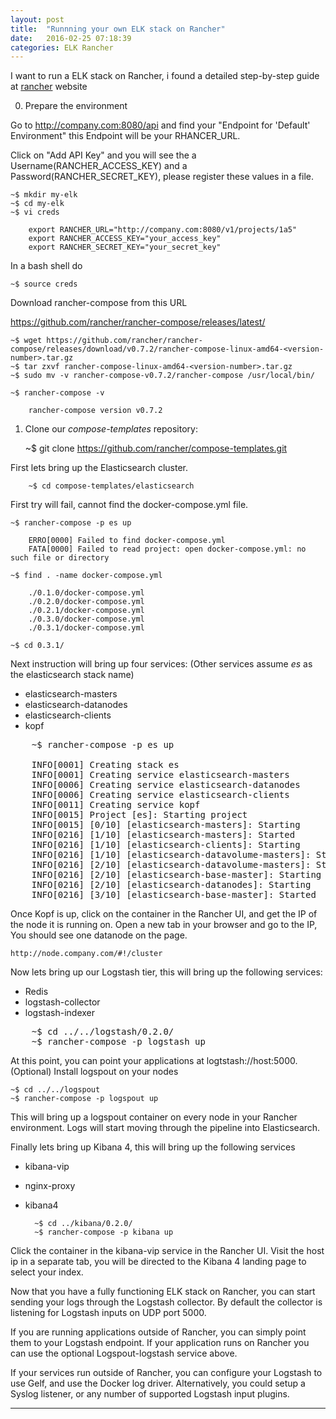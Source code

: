 ```yaml
---
layout: post
title:  "Runnning your own ELK stack on Rancher"
date:   2016-02-25 07:18:39
categories: ELK Rancher
---
```


I want to run a ELK stack on Rancher, i found a detailed step-by-step guide at [rancher] website

0. Prepare the environment

Go to http://company.com:8080/api and find your "Endpoint for 'Default' Environment"
this Endpoint will be your RHANCER_URL.

Click on "Add API Key" and you will see the a Username(RANCHER_ACCESS_KEY) and a Password(RANCHER_SECRET_KEY), please register these values in a file. 

	~$ mkdir my-elk
	~$ cd my-elk
	~$ vi creds
	
		export RANCHER_URL="http://company.com:8080/v1/projects/1a5"
		export RANCHER_ACCESS_KEY="your_access_key"
		export RANCHER_SECRET_KEY="your_secret_key"

In a bash shell do

	~$ source creds

Download rancher-compose from this URL

https://github.com/rancher/rancher-compose/releases/latest/

    ~$ wget https://github.com/rancher/rancher-compose/releases/download/v0.7.2/rancher-compose-linux-amd64-<version-number>.tar.gz
    ~$ tar zxvf rancher-compose-linux-amd64-<version-number>.tar.gz
    ~$ sudo mv -v rancher-compose-v0.7.2/rancher-compose /usr/local/bin/

    ~$ rancher-compose -v

        rancher-compose version v0.7.2


1. Clone our _compose-templates_ repository:
	
	~$ git clone https://github.com/rancher/compose-templates.git


First lets bring up the Elasticsearch cluster.

        ~$ cd compose-templates/elasticsearch


First try will fail, cannot find the docker-compose.yml file.
	
	~$ rancher-compose -p es up 
       
		ERRO[0000] Failed to find docker-compose.yml            
		FATA[0000] Failed to read project: open docker-compose.yml: no such file or directory  

	~$ find . -name docker-compose.yml

		./0.1.0/docker-compose.yml
		./0.2.0/docker-compose.yml
		./0.2.1/docker-compose.yml
		./0.3.0/docker-compose.yml
		./0.3.1/docker-compose.yml

	~$ cd 0.3.1/

Next instruction will bring up four services: 
(Other services assume _es_ as the elasticsearch stack name)

- elasticsearch-masters
- elasticsearch-datanodes
- elasticsearch-clients
- kopf

<pre>
	~$ rancher-compose -p es up

	INFO[0001] Creating stack es                            
	INFO[0001] Creating service elasticsearch-masters       
	INFO[0006] Creating service elasticsearch-datanodes     
	INFO[0006] Creating service elasticsearch-clients       
	INFO[0011] Creating service kopf                        
	INFO[0015] Project [es]: Starting project               
	INFO[0015] [0/10] [elasticsearch-masters]: Starting     
	INFO[0216] [1/10] [elasticsearch-masters]: Started      
	INFO[0216] [1/10] [elasticsearch-clients]: Starting     
	INFO[0216] [1/10] [elasticsearch-datavolume-masters]: Starting  
	INFO[0216] [2/10] [elasticsearch-datavolume-masters]: Started  
	INFO[0216] [2/10] [elasticsearch-base-master]: Starting  
	INFO[0216] [2/10] [elasticsearch-datanodes]: Starting   
	INFO[0216] [3/10] [elasticsearch-base-master]: Started 
</pre>
        
Once Kopf is up, click on the container in the Rancher UI, and get the IP of the node it is running on.
Open a new tab in your browser and go to the IP, You should see one datanode on the page.

	http://node.company.com/#!/cluster


Now lets bring up our Logstash tier, this will bring up the following services:

- Redis
- logstash-collector
- logstash-indexer

<pre>
	~$ cd ../../logstash/0.2.0/
	~$ rancher-compose -p logstash up
</pre>

At this point, you can point your applications at logtstash://host:5000.
(Optional) Install logspout on your nodes

    ~$ cd ../../logspout
    ~$ rancher-compose -p logspout up


This will bring up a logspout container on every node in your Rancher environment.
Logs will start moving through the pipeline into Elasticsearch.


Finally lets bring up Kibana 4, this will bring up the following services
- kibana-vip
- nginx-proxy
- kibana4


        ~$ cd ../kibana/0.2.0/
        ~$ rancher-compose -p kibana up


Click the container in the kibana-vip service in the Rancher UI. 
Visit the host ip in a separate tab, you will be directed to the Kibana 4 landing page to select your index.

Now that you have a fully functioning ELK stack on Rancher, you can start sending your logs through the Logstash collector.
By default the collector is listening for Logstash inputs on UDP port 5000. 

If you are running applications outside of Rancher, you can simply point them to your Logstash endpoint. 
If your application runs on Rancher you can use the optional Logspout-logstash service above. 

If your services run outside of Rancher, you can configure your Logstash to use Gelf, and use the Docker log driver.
Alternatively, you could setup a Syslog listener, or any number of supported Logstash input plugins.


---
[rancher]: <http://rancher.com/running-our-own-elk-stack-with-docker-and-rancher/>


